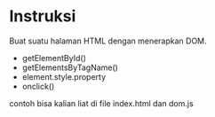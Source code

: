 # Instruksi

Buat suatu halaman HTML dengan menerapkan DOM.

- getElementById()
- getElementsByTagName()
- element.style.property
- onclick()

contoh bisa kalian liat di file index.html dan dom.js
